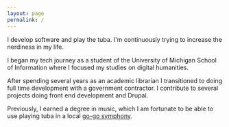 ```yaml
---
layout: page
permalink: /
---
```


I develop software and play the tuba. I'm continuously trying to increase the nerdiness in my life.

I began my tech journey as a student of the University of Michigan School of Information where I focused my studies on digital humanities.

After spending several years as an academic librarian I transitioned to doing full time development with a government contractor. I contribute to several projects doing front end development and Drupal.

Previously, I earned a degree in music, which I am fortunate to be able to use playing tuba in a local [go-go symphony](http://gogosymphony.com).
